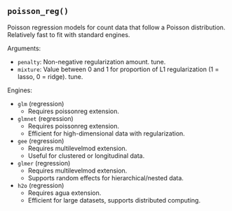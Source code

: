 ## `poisson_reg()`

Poisson regression models for count data that follow a Poisson distribution. Relatively fast to fit with standard engines.

Arguments:
* `penalty`: Non-negative regularization amount. tune.
* `mixture`: Value between 0 and 1 for proportion of L1 regularization (1 = lasso, 0 = ridge). tune.

Engines:
* `glm` (regression)
  - Requires poissonreg extension.
* `glmnet` (regression) 
  - Requires poissonreg extension.
  - Efficient for high-dimensional data with regularization.
* `gee` (regression)
  - Requires multilevelmod extension.
  - Useful for clustered or longitudinal data.
* `glmer` (regression)
  - Requires multilevelmod extension.
  - Supports random effects for hierarchical/nested data.
* `h2o` (regression)
  - Requires agua extension.
  - Efficient for large datasets, supports distributed computing.
